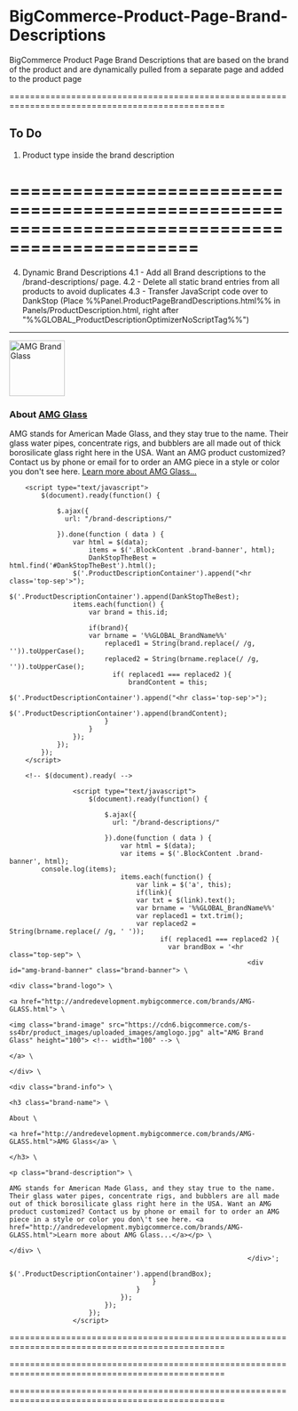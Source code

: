 BigCommerce-Product-Page-Brand-Descriptions
===========================================

BigCommerce Product Page Brand Descriptions that are based on the brand of the product and are dynamically pulled from a separate page and added to the product page

================================================================================================

To Do
-----
1. Product type inside the brand description

================================================================================================
================================================================================================

4.  Dynamic Brand Descriptions
4.1 - Add all Brand descriptions to the /brand-descriptions/ page.
4.2 - Delete all static brand entries from all products to avoid duplicates
4.3 - Transfer JavaScript code over to DankStop (Place %%Panel.ProductPageBrandDescriptions.html%% in Panels/ProductDescription.html, right after "%%GLOBAL_ProductDescriptionOptimizerNoScriptTag%%")

<hr class="top-sep">
<div id="amg-brand-banner" class="brand-banner"> 
		<div class="brand-logo">
			<a href="http://andredevelopment.mybigcommerce.com/brands/AMG-GLASS.html">
				<img class="brand-image" src="https://cdn6.bigcommerce.com/s-ss4br/product_images/uploaded_images/amglogo.jpg" alt="AMG Brand Glass" height="100"> <!-- width="100" --> 
			</a>
		</div> 
		<div class="brand-info">
			<h3 class="brand-name">
				About 
				<a href="http://andredevelopment.mybigcommerce.com/brands/AMG-GLASS.html">AMG Glass</a>
			</h3> 
			<p class="brand-description">AMG stands for American Made Glass, and they stay true to the name. Their glass water pipes, concentrate rigs, and bubblers are all made out of thick borosilicate glass right here in the USA. Want an AMG product customized? Contact us by phone or email for to order an AMG piece in a style or color you don't see here. <a href="http://andredevelopment.mybigcommerce.com/brands/AMG-GLASS.html">Learn more about AMG Glass...</a></p>
		</div>
</div>

        <script type="text/javascript">    
            $(document).ready(function() {

                $.ajax({
                  url: "/brand-descriptions/" 

                }).done(function ( data ) {
                    var html = $(data);
                        items = $('.BlockContent .brand-banner', html);
                        DankStopTheBest = html.find('#DankStopTheBest').html();
                    $('.ProductDescriptionContainer').append("<hr class='top-sep'>");
                    $('.ProductDescriptionContainer').append(DankStopTheBest);                            
                    items.each(function() {
                        var brand = this.id;

                        if(brand){
                        var brname = '%%GLOBAL_BrandName%%'
                            replaced1 = String(brand.replace(/ /g, '')).toUpperCase();                             
                            replaced2 = String(brname.replace(/ /g, '')).toUpperCase();   
                              if( replaced1 === replaced2 ){
                                  brandContent = this;
                                  $('.ProductDescriptionContainer').append("<hr class='top-sep'>");
                                  $('.ProductDescriptionContainer').append(brandContent);
                            }        
                        }                                
                    });                             
                });
            });
        </script>

        <!-- $(document).ready( -->
<script type="text/javascript">    
$(window).bind("load", function () {

    $.ajax({
        url: "/brand-descriptions/",
        type: "GET",
        dataType: "html",
        success: function (data) {
            var html = $(data);
            var items = $('.BlockContent .brand-banner', html);
            items.each(function () {

                var brand = this.id;

                if (brand) {
                    var brname = '%%GLOBAL_BrandName%%';
                        replaced1 = String(brand.replace(/ /g, ''));
                        replaced2 = String(brname.replace(/ /g, ''));

                    if (replaced1.toUpperCase() === replaced2.toUpperCase()) {
                        brandContent = this;
                        $('.ProductDescriptionContainer').append("<hr class='top-sep'>");
                        $('.ProductDescriptionContainer').append(brandContent);
                                        }        
                                    }                                
                                });                             
                            }
                        });
                    });
        </script> 






                    <script type="text/javascript">    
                        $(document).ready(function() {
            
                            $.ajax({
                              url: "/brand-descriptions/" 
            
                            }).done(function ( data ) {
                                var html = $(data);
                                var items = $('.BlockContent .brand-banner', html);
            console.log(items);
                                items.each(function() {
                                    var link = $('a', this);
                                    if(link){
                                    var txt = $(link).text();   
                                    var brname = '%%GLOBAL_BrandName%%'
                                    var replaced1 = txt.trim();                             
                                    var replaced2 = String(brname.replace(/ /g, ' '));     
                                          if( replaced1 === replaced2 ){
										   	var brandBox = '<hr class="top-sep"> \
																<div id="amg-brand-banner" class="brand-banner"> \
																		<div class="brand-logo"> \
																			<a href="http://andredevelopment.mybigcommerce.com/brands/AMG-GLASS.html"> \
																				<img class="brand-image" src="https://cdn6.bigcommerce.com/s-ss4br/product_images/uploaded_images/amglogo.jpg" alt="AMG Brand Glass" height="100"> <!-- width="100" --> \
																			</a> \
																		</div> \
																		<div class="brand-info"> \
																			<h3 class="brand-name"> \
																				About \
																				<a href="http://andredevelopment.mybigcommerce.com/brands/AMG-GLASS.html">AMG Glass</a> \
																			</h3> \
																			<p class="brand-description"> \
																				AMG stands for American Made Glass, and they stay true to the name. Their glass water pipes, concentrate rigs, and bubblers are all made out of thick borosilicate glass right here in the USA. Want an AMG product customized? Contact us by phone or email for to order an AMG piece in a style or color you don\'t see here. <a href="http://andredevelopment.mybigcommerce.com/brands/AMG-GLASS.html">Learn more about AMG Glass...</a></p> \
																		</div> \
																</div>';
										   $('.ProductDescriptionContainer').append(brandBox);
                                        }        
                                    }                                
                                });                             
                            });
                        });
                    </script>

				
				
				
				
				






================================================================================================

================================================================================================

================================================================================================
